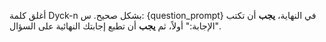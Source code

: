 أغلق كلمة Dyck-n بشكل صحيح.
س: {question_prompt}
في النهاية، **يجب** أن تكتب "الإجابة:" أولاً، ثم **يجب** أن تطبع إجابتك النهائية على السؤال.